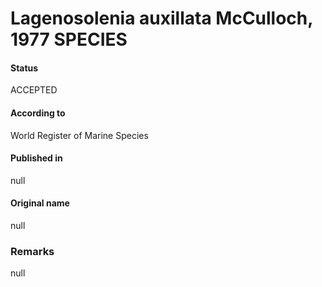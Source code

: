 Lagenosolenia auxillata McCulloch, 1977 SPECIES
=======

#### Status
ACCEPTED

#### According to
World Register of Marine Species

#### Published in
null

#### Original name
null

### Remarks
null